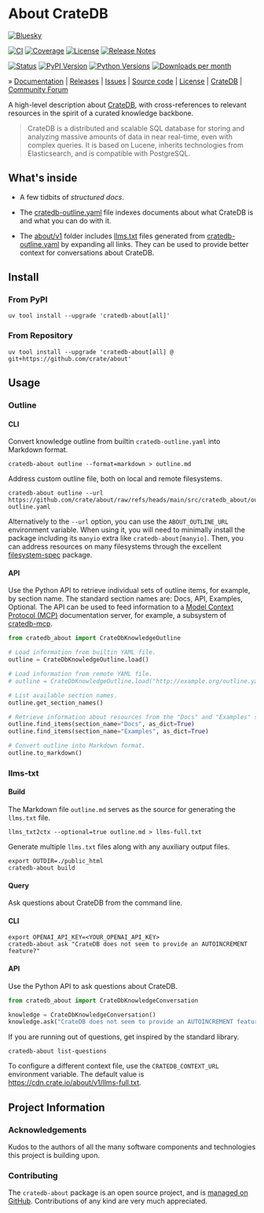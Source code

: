 # About CrateDB

[![Bluesky][badge-bluesky]][project-bluesky]

[![CI][badge-ci]][project-ci]
[![Coverage][badge-coverage]][project-coverage]
[![License][badge-license]][project-license]
[![Release Notes][badge-release-notes]][project-release-notes]

[![Status][badge-status]][project-pypi]
[![PyPI Version][badge-package-version]][project-pypi]
[![Python Versions][badge-python-versions]][project-pypi]
[![Downloads per month][badge-downloads-per-month]][project-downloads]

» [Documentation]
| [Releases]
| [Issues]
| [Source code]
| [License]
| [CrateDB]
| [Community Forum]

A high-level description about [CrateDB], with cross-references
to relevant resources in the spirit of a curated knowledge backbone.

> CrateDB is a distributed and scalable SQL database for storing and
> analyzing massive amounts of data in near real-time, even with
> complex queries. It is based on Lucene, inherits technologies from
> Elasticsearch, and is compatible with PostgreSQL.

## What's inside

- A few tidbits of _structured docs_.

- The [cratedb-outline.yaml] file indexes documents about what CrateDB is
  and what you can do with it.

- The [about/v1] folder includes [llms.txt] files generated from
  [cratedb-outline.yaml] by expanding all links. They can be used
  to provide better context for conversations about CrateDB.

## Install

### From PyPI
```shell
uv tool install --upgrade 'cratedb-about[all]'
```
### From Repository
```shell
uv tool install --upgrade 'cratedb-about[all] @ git+https://github.com/crate/about'
```

## Usage

### Outline

#### CLI
Convert knowledge outline from builtin `cratedb-outline.yaml` into Markdown format.
```shell
cratedb-about outline --format=markdown > outline.md
```
Address custom outline file, both on local and remote filesystems.
```shell
cratedb-about outline --url https://github.com/crate/about/raw/refs/heads/main/src/cratedb_about/outline/cratedb-outline.yaml
```
Alternatively to the `--url` option, you can use the `ABOUT_OUTLINE_URL`
environment variable. When using it, you will need to minimally install
the package including its `manyio` extra like `cratedb-about[manyio]`.
Then, you can address resources on many filesystems through the excellent
[filesystem-spec] package.

#### API
Use the Python API to retrieve individual sets of outline items, for example,
by section name. The standard section names are: Docs, API, Examples, Optional.
The API can be used to feed information to a [Model Context Protocol (MCP)]
documentation server, for example, a subsystem of [cratedb-mcp].
```python
from cratedb_about import CrateDbKnowledgeOutline

# Load information from builtin YAML file.
outline = CrateDbKnowledgeOutline.load()

# Load information from remote YAML file.
# outline = CrateDbKnowledgeOutline.load("http://example.org/outline.yaml")

# List available section names.
outline.get_section_names()

# Retrieve information about resources from the "Docs" and "Examples" sections.
outline.find_items(section_name="Docs", as_dict=True)
outline.find_items(section_name="Examples", as_dict=True)

# Convert outline into Markdown format.
outline.to_markdown()
```

### llms-txt

#### Build
The Markdown file `outline.md` serves as the source for generating the `llms.txt` file.
```shell
llms_txt2ctx --optional=true outline.md > llms-full.txt
```

Generate multiple `llms.txt` files along with any auxiliary output files.
```shell
export OUTDIR=./public_html
cratedb-about build
```

#### Query
Ask questions about CrateDB from the command line.
#### CLI
```shell
export OPENAI_API_KEY=<YOUR_OPENAI_API_KEY>
cratedb-about ask "CrateDB does not seem to provide an AUTOINCREMENT feature?"
```
#### API
Use the Python API to ask questions about CrateDB.
```python
from cratedb_about import CrateDbKnowledgeConversation

knowledge = CrateDbKnowledgeConversation()
knowledge.ask("CrateDB does not seem to provide an AUTOINCREMENT feature?")
```

If you are running out of questions, get inspired by the standard library.
```shell
cratedb-about list-questions
```

To configure a different context file, use the `CRATEDB_CONTEXT_URL` environment
variable. The default value is https://cdn.crate.io/about/v1/llms-full.txt.

## Project Information

### Acknowledgements
Kudos to the authors of all the many software components and technologies
this project is building upon.

### Contributing
The `cratedb-about` package is an open source project, and is [managed on
GitHub]. Contributions of any kind are very much appreciated.


[about/v1]: https://cdn.crate.io/about/v1/
[CrateDB]: https://cratedb.com/database
[cratedb-mcp]: https://github.com/crate/cratedb-mcp
[cratedb-outline.yaml]: https://github.com/crate/about/blob/main/src/cratedb_about/outline/cratedb-outline.yaml
[filesystem-spec]: https://filesystem-spec.readthedocs.io/
[llms.txt]: https://llmstxt.org/
[Model Context Protocol (MCP)]: https://modelcontextprotocol.io/introduction

[Community Forum]: https://community.cratedb.com/
[Documentation]: https://github.com/crate/about
[Issues]: https://github.com/crate/about/issues
[License]: https://github.com/crate/about/blob/main/LICENSE
[managed on GitHub]: https://github.com/crate/about
[Source code]: https://github.com/crate/about
[Releases]: https://github.com/crate/about/releases

[badge-bluesky]: https://img.shields.io/badge/Bluesky-0285FF?logo=bluesky&logoColor=fff&label=Follow%20%40CrateDB
[badge-ci]: https://github.com/crate/about/actions/workflows/tests.yml/badge.svg
[badge-coverage]: https://codecov.io/gh/crate/about/branch/main/graph/badge.svg
[badge-downloads-per-month]: https://pepy.tech/badge/cratedb-about/month
[badge-license]: https://img.shields.io/github/license/crate/about.svg
[badge-package-version]: https://img.shields.io/pypi/v/cratedb-about.svg
[badge-python-versions]: https://img.shields.io/pypi/pyversions/cratedb-about.svg
[badge-release-notes]: https://img.shields.io/github/release/crate/about?label=Release+Notes
[badge-status]: https://img.shields.io/pypi/status/cratedb-about.svg
[project-bluesky]: https://bsky.app/search?q=cratedb
[project-ci]: https://github.com/crate/about/actions/workflows/tests.yml
[project-coverage]: https://app.codecov.io/gh/crate/about
[project-downloads]: https://pepy.tech/project/cratedb-about/
[project-github]: https://github.com/crate/about
[project-license]: https://github.com/crate/about/blob/main/LICENSE
[project-pypi]: https://pypi.org/project/cratedb-about
[project-release-notes]: https://github.com/crate/about/releases
